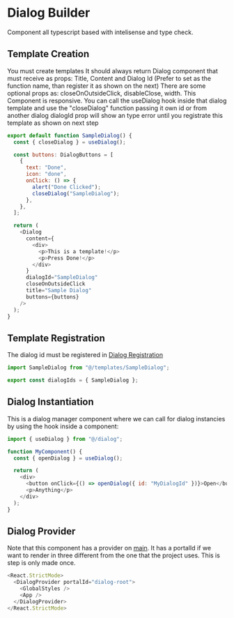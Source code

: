 # Dialog Builder

Component all typescript based with intelisense and type check.

## Template Creation

You must create templates
It should always return Dialog component that must receive as props: Title, Content and Dialog Id (Prefer to set as the function name, than register it as shown on the next)
There are some optional props as: closeOnOutsideClick, disableClose, width.
This Component is responsive.
You can call the useDialog hook inside that dialog template and use the "closeDialog" function passing it own id or from another dialog
dialogId prop will show an type error until you registrate this template as shown on next step

```js
export default function SampleDialog() {
  const { closeDialog } = useDialog();

  const buttons: DialogButtons = [
    {
      text: "Done",
      icon: "done",
      onClick: () => {
        alert("Done Clicked");
        closeDialog("SampleDialog");
      },
    },
  ];

  return (
    <Dialog
      content={
        <div>
          <p>This is a template!</p>
          <p>Press Done!</p>
        </div>
      }
      dialogId="SampleDialog"
      closeOnOutsideClick
      title="Sample Dialog"
      buttons={buttons}
    />
  );
}


```

## Template Registration

The dialog id must be registered in [Dialog Registration](./Dialog.registration.ts)

```js
import SampleDialog from "@/templates/SampleDialog";

export const dialogIds = { SampleDialog };
```

## Dialog Instantiation

This is a dialog manager component where we can call for dialog instancies by using the hook inside a component:

```js
import { useDialog } from "@/dialog";

function MyComponent() {
  const { openDialog } = useDialog();

  return (
    <div>
      <button onClick={() => openDialog({ id: "MyDialogId" })}>Open</button>
      <p>Anything</p>
    </div>
  );
}
```

## Dialog Provider

Note that this component has a provider on [main](../main.tsx).
It has a portalId if we want to render in three different from the one that the project uses.
This is step is only made once.

```js
<React.StrictMode>
  <DialogProvider portalId="dialog-root">
    <GlobalStyles />
    <App />
  </DialogProvider>
</React.StrictMode>
```
